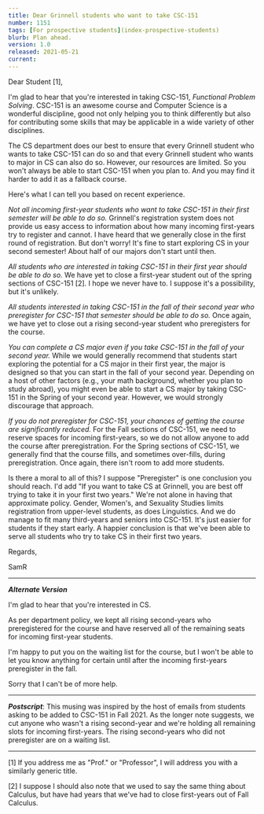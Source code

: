 ```yaml
---
title: Dear Grinnell students who want to take CSC-151
number: 1151
tags: [For prospective students](index-prospective-students)
blurb: Plan ahead.
version: 1.0
released: 2021-05-21 
current: 
---
```

Dear Student [1],

I'm glad to hear that you're interested in taking CSC-151, _Functional
Problem Solving_.  CSC-151 is an awesome course and Computer Science
is a wonderful discipline, good not only helping you to think
differently but also for contributing some skills that may be
applicable in a wide variety of other disciplines.

The CS department does our best to ensure that every Grinnell student
who wants to take CSC-151 can do so and that every Grinnell student
who wants to major in CS can also do so.  However, our resources
are limited.  So you won't always be able to start CSC-151 when you
plan to.  And you may find it harder to add it as a fallback course.

Here's what I can tell you based on recent experience.

_Not all incoming first-year students who want to take CSC-151 in
their first semester will be able to do so._  Grinnell's registration
system does not provide us easy access to information about how
many incoming first-years try to register and cannot.  I have heard
that we generally close in the first round of registration.  But
don't worry!  It's fine to start exploring CS in your second semester!
About half of our majors don't start until then.

_All students who are interested in taking CSC-151 in their first
year should be able to do so._  We have yet to close a first-year
student out of the spring sections of CSC-151 [2].  I hope we never
have to.  I suppose it's a possibility, but it's unlikely.

_All students interested in taking CSC-151 in the fall of their
second year who preregister for CSC-151 that semester should be
able to do so._  Once again, we have yet to close out a rising
second-year student who preregisters for the course.

_You can complete a CS major even if you take CSC-151 in the fall
of your second year._  While we would generally recommend that
students start exploring the potential for a CS major in their first
year, the major is designed so that you can start in the fall of
your second year.  Depending on a host of other factors (e.g., your
math background, whether you plan to study abroad), you might even
be able to start a CS major by taking CSC-151 in the Spring of your
second year.  However, we would strongly discourage that approach.

_If you do not preregister for CSC-151, your chances of getting the
course are significantly reduced._  For the Fall sections of CSC-151,
we need to reserve spaces for incoming first-years, so we do not
allow anyone to add the course after preregistration.  For the
Spring sections of CSC-151, we generally find that the course fills,
and sometimes over-fills, during preregistration.  Once again, there
isn't room to add more students.

Is there a moral to all of this?  I suppose "Preregister" is one
conclusion you should reach.  I'd add "If you want to take CS at
Grinnell, you are best off trying to take it in your first two
years." We're not alone in having that approximate policy.  Gender,
Women's, and Sexuality Studies limits registration from upper-level
students, as does Linguistics.  And we do manage to fit many
third-years and seniors into CSC-151.  It's just easier for students
if they start early.  A happier conclusion is that we've been able
to serve all students who try to take CS in their first two years.

Regards,

SamR

---

**_Alternate Version_**

I'm glad to hear that you're interested in CS.

As per department policy, we kept all rising second-years who preregistered for the course and have reserved all of the remaining seats for incoming first-year students.  

I'm happy to put you on the waiting list for the course, but I won't be able to let you know anything for certain until after the incoming first-years preregister in the fall.

Sorry that I can't be of more help.

---

**_Postscript_**: This musing was inspired by the host of emails
from students asking to be added to CSC-151 in Fall 2021.  As the
longer note suggests, we cut anyone who wasn't a rising second-year
and we're holding all remaining slots for incoming first-years.
The rising second-years who did not preregister are on a waiting
list.

---

[1] If you address me as "Prof." or "Professor", I will address you
with a similarly generic title.

[2] I suppose I should also note that we used to say the same thing
about Calculus, but have had years that we've had to close first-years
out of Fall Calculus.
